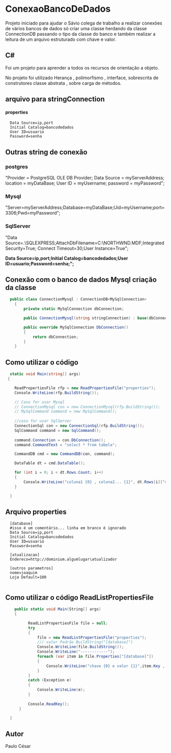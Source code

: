 # ConexaoBancoDeDados

Projeto iniciado para ajudar o Sávio colega de trabalho a realizar conexões de vários bancos de dados só criar uma classe herdando da classe ConnectionDB<T> passando o tipo da classe do banco e também realizar a leitura de um arquivo estruturado com chave e valor.

## C#
  Foi um projeto para aprender a todos os recursos de orientação a objeto.
  
  No projeto foi utilizado Herança , polimorfismo , interface, sobrescrita de construtores 
  classe abstrata , sobre carga de métodos.
  
  
## arquivo para stringConnection

  #### properties
  ``` 
    Data Source=ip,port
    Initial Catalog=bancodedados
    User ID=usuario
    Password=senha
  ```
  
  ## Outras string de conexão
  ### postgres
  "Provider = PostgreSQL OLE DB Provider; Data Source = myServerAddress; location = myDataBase; User ID = myUsername; password = myPassword";
  ### Mysql
  "Server=myServerAddress;Database=myDataBase;Uid=myUsername;port=3306;Pwd=myPassword";
  ### SqlServer
  "Data Source=.\\SQLEXPRESS;AttachDbFilename=C:\\NORTHWND.MDF;Integrated Security=True; Connect Timeout=30;User Instance=True";
  
  **Data Source=ip,port;Initial Catalog=bancodedados;User ID=usuario;Password=senha;";**

## Conexão com o banco de dados Mysql criação da classe 
```c#
  public class ConnectionMysql : ConnectionDB<MySqlConnection>
    {
        private static MySqlConnection dbConnection;

        public ConnectionMysql(string stringConnection) : base(dbConnection = new MySqlConnection(stringConnection)) { }

        public override MySqlConnection DbConnection()
        {
            return dbConnection;
        }
    }
```
## Como utilizar o código
  ```c#
    static void Main(string[] args)
   {

      ReadPropertiesFile rfp = new ReadPropertiesFile("properties");
      Console.WriteLine(rfp.BuildString());

      // Caso for usar Mysql 
      // ConnectionMysql con = new ConnectionMysql(rfp.BuildString());
      // MySqlCommand command = new MySqlCommand();
            
      //caso for usar SqlServer
      ConnectionSql con = new ConnectionSql(rfp.BuildString());
      SqlCommand command = new SqlCommand();
            
      command.Connection = con.DbConnection();
      command.CommandText = "select * from tabela";

      CommandDB cmd = new CommandDB(con, command);

      DataTable dt = cmd.DataTable();

      for (int i = 0; i < dt.Rows.Count; i++)
      {
          Console.WriteLine("coluna1 {0} , coluna2... {1}", dt.Rows[i]["coluna1"], dt.Rows[i]["coluna2"]);
      }

    }
  ```
  ## Arquivo properties
  ```file
    [database]
    #isso é um comentário... linha em branco é ignorado
    Data Source=ip,port
    Initial Catalog=bancodedados
    User ID=usuario
    Password=senha
    
    [atualizacao]
    Endereco=http://dominium.algumlugar\atualizador
    
    [outros parametros]
    nome=joaquim
    Loja Default=100
    
  ```
  
  ## Como utilizar o código ReadListPropertiesFile
  ```c#
      public static void Main(String[] args)
      {

            ReadListPropertiesFile file = null;
            try
            {
                file = new ReadListPropertiesFile("properties");
                /// valor Padrão BuildString("[database]")
                Console.WriteLine(file.BuildString());
                Console.WriteLine("------------");
                foreach (var item in file.Properties["[database]"])
                {
                    Console.WriteLine("chave {0} e valor {1}",item.Key , item.Value);
                }
            }
            catch (Exception e)
            {
                Console.WriteLine(e);
            }
            
            Console.ReadKey();
        }

    }
  ```
  
## Autor
  Paulo César

